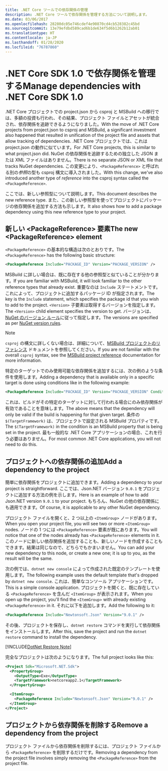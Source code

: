 ```yaml
---
title: .NET Core ツールでの依存関係の管理
description: .NET Core ツールで依存関係を管理する方法について説明します。
ms.date: 03/06/2017
ms.openlocfilehash: 28280dc05e746cdef4e90870cd4cb528382c45bd
ms.sourcegitcommit: 13e79efdbd589cad6b1de634f5d6b1262b12ab01
ms.translationtype: HT
ms.contentlocale: ja-JP
ms.lasthandoff: 01/28/2020
ms.locfileid: "76787860"
---
```

# <a name="manage-dependencies-with-net-core-sdk-10"></a><span data-ttu-id="451c7-103">.NET Core SDK 1.0 で依存関係を管理する</span><span class="sxs-lookup"><span data-stu-id="451c7-103">Manage dependencies with .NET Core SDK 1.0</span></span>

<span data-ttu-id="451c7-104">.NET Core プロジェクトでの project.json から csproj と MSBuild への移行では、多額の投資も行われ、その結果、プロジェクト ファイルとアセットが統合され、依存関係を追跡できるようになりました。</span><span class="sxs-lookup"><span data-stu-id="451c7-104">With the move of .NET Core projects from project.json to csproj and MSBuild, a significant investment also happened that resulted in unification of the project file and assets that allow tracking of dependencies.</span></span> <span data-ttu-id="451c7-105">.NET Core プロジェクトでは、これは project.json の動作に似ています。</span><span class="sxs-lookup"><span data-stu-id="451c7-105">For .NET Core projects, this is similar to what project.json did.</span></span> <span data-ttu-id="451c7-106">NuGet の依存関係を追跡するための独立した JSON または XML ファイルはありません。</span><span class="sxs-lookup"><span data-stu-id="451c7-106">There is no separate JSON or XML file that tracks NuGet dependencies.</span></span> <span data-ttu-id="451c7-107">この変更により、`<PackageReference>` と呼ばれる別の*参照*の型も csproj 構文に導入されました。</span><span class="sxs-lookup"><span data-stu-id="451c7-107">With this change, we've also introduced another type of *reference* into the csproj syntax called the `<PackageReference>`.</span></span>

<span data-ttu-id="451c7-108">ここでは、新しい参照型について説明します。</span><span class="sxs-lookup"><span data-stu-id="451c7-108">This document describes the new reference type.</span></span> <span data-ttu-id="451c7-109">また、この新しい参照型を使ってプロジェクトにパッケージの依存関係を追加する方法も示します。</span><span class="sxs-lookup"><span data-stu-id="451c7-109">It also shows how to add a package dependency using this new reference type to your project.</span></span>

## <a name="the-new-packagereference-element"></a><span data-ttu-id="451c7-110">新しい \<PackageReference> 要素</span><span class="sxs-lookup"><span data-stu-id="451c7-110">The new \<PackageReference> element</span></span>

<span data-ttu-id="451c7-111">`<PackageReference>` の基本的な構造は次のとおりです。</span><span class="sxs-lookup"><span data-stu-id="451c7-111">The `<PackageReference>` has the following basic structure:</span></span>

```xml
<PackageReference Include="PACKAGE_ID" Version="PACKAGE_VERSION" />
```

<span data-ttu-id="451c7-112">MSBuild に詳しい場合は、既に存在する他の参照型と似ていることが分かります。</span><span class="sxs-lookup"><span data-stu-id="451c7-112">If you are familiar with MSBuild, it will look familiar to the other reference types that already exist.</span></span> <span data-ttu-id="451c7-113">重要なのは `Include` ステートメントです。これによって、プロジェクトに追加するパッケージ ID が指定されます。</span><span class="sxs-lookup"><span data-stu-id="451c7-113">The key is the `Include` statement, which specifies the package id that you wish to add to the project.</span></span> <span data-ttu-id="451c7-114">`<Version>` 子要素は取得するバージョンを指定します。</span><span class="sxs-lookup"><span data-stu-id="451c7-114">The `<Version>` child element specifies the version to get.</span></span> <span data-ttu-id="451c7-115">バージョンは、[NuGet のバージョン ルール](/nuget/create-packages/dependency-versions#version-ranges)に従って指定します。</span><span class="sxs-lookup"><span data-stu-id="451c7-115">The versions are specified as per [NuGet version rules](/nuget/create-packages/dependency-versions#version-ranges).</span></span>

> [!NOTE]
> <span data-ttu-id="451c7-116">`csproj` の構文に詳しくない場合は、詳細について、[MSBuild プロジェクトのリファレンス](/visualstudio/msbuild/msbuild-project-file-schema-reference) ドキュメントを参照してください。</span><span class="sxs-lookup"><span data-stu-id="451c7-116">If you are not familiar with the overall `csproj` syntax, see the [MSBuild project reference](/visualstudio/msbuild/msbuild-project-file-schema-reference) documentation for more information.</span></span>

<span data-ttu-id="451c7-117">特定のターゲットでのみ使用可能な依存関係を追加するには、次の例のような条件を使用します。</span><span class="sxs-lookup"><span data-stu-id="451c7-117">Adding a dependency that is available only in a specific target is done using conditions like in the following example:</span></span>

```xml
<PackageReference Include="PACKAGE_ID" Version="PACKAGE_VERSION" Condition="'$(TargetFramework)' == 'netcoreapp2.1'" />
```

<span data-ttu-id="451c7-118">これは、ビルドがその特定のターゲットに対して行われる場合にのみ依存関係が有効であることを意味します。</span><span class="sxs-lookup"><span data-stu-id="451c7-118">The above means that the dependency will only be valid if the build is happening for that given target.</span></span> <span data-ttu-id="451c7-119">条件の `$(TargetFramework)` は、プロジェクトで設定される MSBuild プロパティです。</span><span class="sxs-lookup"><span data-stu-id="451c7-119">The `$(TargetFramework)` in the condition is an MSBuild property that is being set in the project.</span></span> <span data-ttu-id="451c7-120">最も一般的な .NET Core アプリケーションの場合、これを行う必要はありません。</span><span class="sxs-lookup"><span data-stu-id="451c7-120">For most common .NET Core applications, you will not need to do this.</span></span>

## <a name="add-a-dependency-to-the-project"></a><span data-ttu-id="451c7-121">プロジェクトへの依存関係の追加</span><span class="sxs-lookup"><span data-stu-id="451c7-121">Add a dependency to the project</span></span>

<span data-ttu-id="451c7-122">簡単に依存関係をプロジェクトに追加できます。</span><span class="sxs-lookup"><span data-stu-id="451c7-122">Adding a dependency to your project is straightforward.</span></span> <span data-ttu-id="451c7-123">ここでは、Json.NET バージョン `9.0.1` をプロジェクトに追加する方法の例を示します。</span><span class="sxs-lookup"><span data-stu-id="451c7-123">Here is an example of how to add Json.NET version `9.0.1` to your project.</span></span> <span data-ttu-id="451c7-124">もちろん、NuGet の他の依存関係にも適用できます。</span><span class="sxs-lookup"><span data-stu-id="451c7-124">Of course, it is applicable to any other NuGet dependency.</span></span>

<span data-ttu-id="451c7-125">プロジェクト ファイルを開くと、2 つ以上の `<ItemGroup>` ノードがあります。</span><span class="sxs-lookup"><span data-stu-id="451c7-125">When you open your project file, you will see two or more `<ItemGroup>` nodes.</span></span> <span data-ttu-id="451c7-126">ノードの 1 つには `<PackageReference>` 要素が既にあります。</span><span class="sxs-lookup"><span data-stu-id="451c7-126">You will notice that one of the nodes already has `<PackageReference>` elements in it.</span></span> <span data-ttu-id="451c7-127">このノードに新しい依存関係を追加することも、新しいノードを作成することもできます。結果は同じなので、どちらでもかまいません。</span><span class="sxs-lookup"><span data-stu-id="451c7-127">You can add your new dependency to this node, or create a new one; it is up to you, as the result will be the same.</span></span>

<span data-ttu-id="451c7-128">次の例では、`dotnet new console` によって作成された既定のテンプレートを使用します。</span><span class="sxs-lookup"><span data-stu-id="451c7-128">The following example uses the default template that's dropped by `dotnet new console`.</span></span> <span data-ttu-id="451c7-129">これは、簡単なコンソール アプリケーションです。</span><span class="sxs-lookup"><span data-stu-id="451c7-129">This is a simple console application.</span></span> <span data-ttu-id="451c7-130">プロジェクトを開くと、既に存在している `<PackageReference>` を含んだ `<ItemGroup>` が表示されます。</span><span class="sxs-lookup"><span data-stu-id="451c7-130">When you open up the project, you'll find the `<ItemGroup>` with already existing `<PackageReference>` in it.</span></span> <span data-ttu-id="451c7-131">それに以下を追加します。</span><span class="sxs-lookup"><span data-stu-id="451c7-131">Add the following to it:</span></span>

```xml
<PackageReference Include="Newtonsoft.Json" Version="9.0.1" />
```

<span data-ttu-id="451c7-132">その後、プロジェクトを保存し、`dotnet restore` コマンドを実行して依存関係をインストールします。</span><span class="sxs-lookup"><span data-stu-id="451c7-132">After this, save the project and run the `dotnet restore` command to install the dependency.</span></span>

[!INCLUDE[DotNet Restore Note](~/includes/dotnet-restore-note.md)]

<span data-ttu-id="451c7-133">完全なプロジェクトは次のようになります。</span><span class="sxs-lookup"><span data-stu-id="451c7-133">The full project looks like this:</span></span>

```xml
<Project Sdk="Microsoft.NET.Sdk">
  <PropertyGroup>
    <OutputType>Exe</OutputType>
    <TargetFramework>netcoreapp2.1</TargetFramework>
  </PropertyGroup>

  <ItemGroup>
    <PackageReference Include="Newtonsoft.Json" Version="9.0.1" />
  </ItemGroup>
</Project>
```

## <a name="remove-a-dependency-from-the-project"></a><span data-ttu-id="451c7-134">プロジェクトから依存関係を削除する</span><span class="sxs-lookup"><span data-stu-id="451c7-134">Remove a dependency from the project</span></span>

<span data-ttu-id="451c7-135">プロジェクト ファイルから依存関係を削除するには、プロジェクト ファイルから `<PackageReference>` を削除するだけです。</span><span class="sxs-lookup"><span data-stu-id="451c7-135">Removing a dependency from the project file involves simply removing the `<PackageReference>` from the project file.</span></span>

